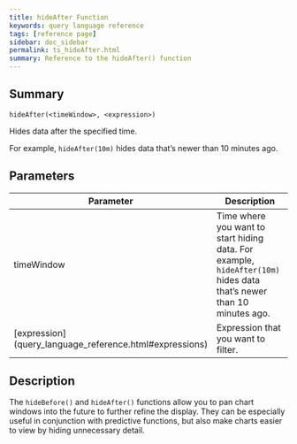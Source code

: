 ```yaml
---
title: hideAfter Function
keywords: query language reference
tags: [reference page]
sidebar: doc_sidebar
permalink: ts_hideAfter.html
summary: Reference to the hideAfter() function
---
```

## Summary
```
hideAfter(<timeWindow>, <expression>)
```
Hides data after the specified time.

For example, `hideAfter(10m)` hides data that’s newer than 10 minutes ago.


## Parameters
<table>
<tbody>
<thead>
<tr><th width="20%">Parameter</th><th width="80%">Description</th></tr>
</thead>
<tr>
<td>timeWindow</td>
<td>Time where you want to start hiding data.  For example, <code>hideAfter(10m)</code> hides data that’s newer than 10 minutes ago. </td></tr>
<tr>
<td markdown="span"> [expression](query_language_reference.html#expressions)</td>
<td>Expression that you want to filter.</td>
</tr>
</tbody>
</table>

## Description

The `hideBefore()` and `hideAfter()` functions allow you to  pan chart windows into the future to further refine the display. They can be especially useful in conjunction with predictive functions, but also make charts easier to view by hiding unnecessary detail.

<!--- ## Examples --->
